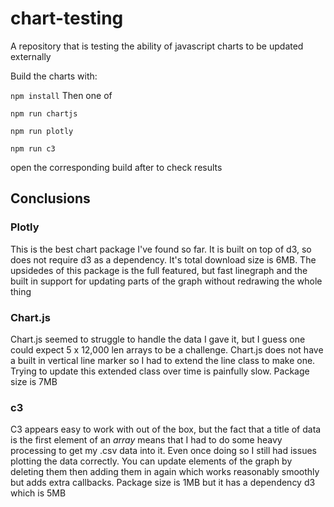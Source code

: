# chart-testing
A repository that is testing the ability of javascript charts to be updated externally 

Build the charts with:

`npm install` 
Then one of 

`npm run chartjs`

`npm run plotly`

`npm run c3`

open the corresponding build after to check results 


## Conclusions

### Plotly
This is the best chart package I've found so far. It is built on top of d3, so does not require d3 as a dependency. It's total download size is 6MB. The upsidedes of this package is the full featured, but fast linegraph and the built in support for updating parts of the graph without redrawing the whole thing

### Chart.js
Chart.js seemed to struggle to handle the data I gave it, but I guess one could expect 5 x 12,000 len arrays to be a challenge. Chart.js does not have a built in vertical line marker so I had to extend the line class to make one. Trying to update this extended class over time is painfully slow. Package size is 7MB

### c3
C3 appears easy to work with out of the box, but the fact that a title of data is the first element of an *array* means that I had to do some heavy processing to get my .csv data into it. Even once doing so I still had issues plotting the data correctly. You can update elements of the graph by deleting them then adding them in again which works reasonably smoothly but adds extra callbacks. Package size is 1MB but it has a dependency d3 which is 5MB

